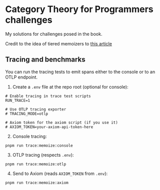 # Category Theory for Programmers challenges
My solutions for challenges posed in the book.

Credit to the idea of tiered memoizers to [this article](https://medium.com/@joedski/memoization-of-multi-parametered-functions-in-javascript-8508e89ba545)

## Tracing and benchmarks

You can run the tracing tests to emit spans either to the console or to an OTLP endpoint.

1. Create a `.env` file at the repo root (optional for console):

```
# Enable tracing in trace test scripts
RUN_TRACE=1

# Use OTLP tracing exporter
# TRACING_MODE=otlp

# Axiom token for the axiom script (if you use it)
# AXIOM_TOKEN=your-axiom-api-token-here
```

2. Console tracing:

```
pnpm run trace:memoize:console
```

3. OTLP tracing (respects `.env`):

```
pnpm run trace:memoize:otlp
```

4. Send to Axiom (reads `AXIOM_TOKEN` from `.env`):

```
pnpm run trace:memoize:axiom
```
